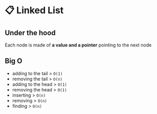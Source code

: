 # 📋 Linked List

## Under the hood
Each node is made of **a value and a pointer** pointing to the next node

## Big O
- adding to the tail > `O(1)`
- removing the tail > `O(n)`
- adding to the head > `O(1)`
- removing the head > `O(1)`
- inserting > `O(n)`
- removing > `O(n)`
- finding > `O(n)`
